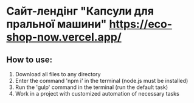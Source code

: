 # Сайт-лендінг "Капсули для пральної машини" https://eco-shop-now.vercel.app/

## How to use:
1. Download all files to any directory
2. Enter the command 'npm i' in the terminal (node.js must be installed)
3. Run the 'gulp' command in the terminal (run the default task)
4. Work in a project with customized automation of necessary tasks
